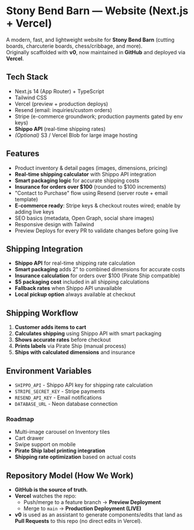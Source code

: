 # Stony Bend Barn — Website (Next.js + Vercel)

A modern, fast, and lightweight website for **Stony Bend Barn** (cutting boards, charcuterie boards, chess/cribbage, and more).  
Originally scaffolded with **v0**, now maintained in **GitHub** and deployed via **Vercel**.

## Tech Stack
- Next.js 14 (App Router) + TypeScript
- Tailwind CSS
- Vercel (preview + production deploys)
- Resend (email: inquiries/custom orders)
- Stripe (e-commerce groundwork; production payments gated by env keys)
- **Shippo API** (real-time shipping rates)
- *(Optional)* S3 / Vercel Blob for large image hosting

## Features
- Product inventory & detail pages (images, dimensions, pricing)
- **Real-time shipping calculator** with Shippo API integration
- **Smart packaging logic** for accurate shipping costs
- **Insurance for orders over $100** (rounded to $100 increments)
- "Contact to Purchase" flow using Resend (server route + email template)
- **E-commerce ready**: Stripe keys & checkout routes wired; enable by adding live keys
- SEO basics (metadata, Open Graph, social share images)
- Responsive design with Tailwind
- Preview Deploys for every PR to validate changes before going live

## Shipping Integration
- **Shippo API** for real-time shipping rate calculation
- **Smart packaging** adds 2" to combined dimensions for accurate costs
- **Insurance calculation** for orders over $100 (Pirate Ship compatible)
- **$5 packaging cost** included in all shipping calculations
- **Fallback rates** when Shippo API unavailable
- **Local pickup option** always available at checkout

## Shipping Workflow
1. **Customer adds items to cart**
2. **Calculates shipping** using Shippo API with smart packaging
3. **Shows accurate rates** before checkout
4. **Prints labels** via Pirate Ship (manual process)
5. **Ships with calculated dimensions** and insurance

## Environment Variables
- `SHIPPO_API` - Shippo API key for shipping rate calculation
- `STRIPE_SECRET_KEY` - Stripe payments
- `RESEND_API_KEY` - Email notifications
- `DATABASE_URL` - Neon database connection

### Roadmap
- Multi-image carousel on Inventory tiles
- Cart drawer
- Swipe support on mobile
- **Pirate Ship label printing integration**
- **Shipping rate optimization** based on actual costs

## Repository Model (How We Work)
- **GitHub is the source of truth.**
- **Vercel** watches the repo:
  - Push/merge to a feature branch → **Preview Deployment**
  - Merge to `main` → **Production Deployment (LIVE)**
- **v0** is used as an assistant to generate components/edits that land as **Pull Requests** to this repo (no direct edits in Vercel).